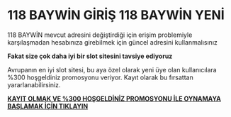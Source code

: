 # 118 BAYWİN GİRİŞ 118 BAYWİN YENİ

118 BAYWİN mevcut adresini değiştirdiği için erişim problemiyle karşılaşmadan hesabınıza girebilmek için güncel adresini kullanmalısınız

**Fakat size çok daha iyi bir slot sitesini tavsiye ediyoruz**

Avrupanın en iyi slot sitesi, bu aya özel olarak yeni üye olan kullanıcılara %300 hoşgeldiniz promosyonu veriyor. Kayıt olarak bu fırsattan yararlanabilirsiniz.

[**KAYIT OLMAK VE %300 HOŞGELDİNİZ PROMOSYONU İLE OYNAMAYA BAŞLAMAK İÇİN TIKLAYIN**](https://cutt.ly/leWAY7fi)

